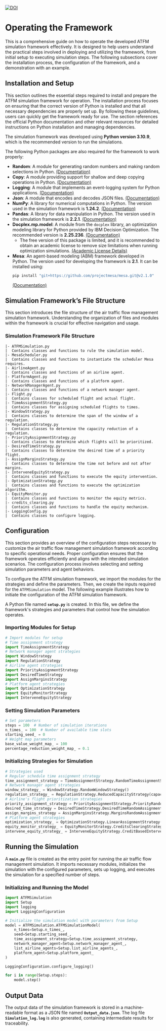 [![DOI](https://zenodo.org/badge/753322308.svg)](https://doi.org/10.5281/zenodo.15149267)

# Operating the Framework  
This is a comprehensive guide on how to operate the developed ATFM simulation framework effectively. It is designed to help users understand the practical steps involved in deploying and utilizing the framework, from initial setup to executing simulation steps. The following subsections cover the installation process, the configuration of the framework, and a demonstration with an example.  

## Installation and Setup  
This section outlines the essential steps required to install and prepare the ATFM simulation framework for operation. The installation process focuses on ensuring that the correct version of Python is installed and that all necessary dependencies are properly set up. By following these guidelines, users can quickly get the framework ready for use. The section references the official Python documentation and other relevant resources for detailed instructions on Python installation and managing dependencies.  

The simulation framework was developed using **Python version 3.10.9**, which is the recommended version to run the simulations.  

The following Python packages are also required for the framework to work properly:  

- **Random**: A module for generating random numbers and making random selections in Python. [(Documentation)](https://docs.python.org/3/library/random.html)  
- **Copy**: A module providing support for shallow and deep copying operations in Python. [(Documentation)](https://docs.python.org/3/library/copy.html)  
- **Logging**: A module that implements an event-logging system for Python applications. [(Documentation)](https://docs.python.org/3/library/logging.html)  
- **Json**: A module that encodes and decodes JSON files. [(Documentation)](https://docs.python.org/3/library/json.html)  
- **NumPy**: A library for numerical computations in Python. The version used in the simulation framework is **1.24.2**. [(Documentation)](https://numpy.org/doc/)  
- **Pandas**: A library for data manipulation in Python. The version used in the simulation framework is **2.2.1**. [(Documentation)](https://pandas.pydata.org/)  
- **Docplex.mp.model**: A module from the `docplex` library, an optimization modeling library for Python provided by IBM Decision Optimization. The recommended version is **2.25.236**. [(Documentation)](https://ibmdecisionoptimization.github.io/docplex-doc/mp/docplex.mp.model.html)  
  - The free version of this package is limited, and it is recommended to obtain an academic license to remove size limitations when running optimization simulations. [(Academic License Details)](https://community.ibm.com/community/user/ai-datascience/blogs/xavier-nodet1/2020/07/09/cplex-free-for-students)  
- **Mesa**: An agent-based modeling (ABM) framework developed in Python. The version used for developing the framework is **2.1**. It can be installed using:  
  ```sh
  pip install "git+https://github.com/projectmesa/mesa.git@v2.1.0"
  ```
  [(Documentation)](https://mesa.readthedocs.io/en/stable/)  

## Simulation Framework’s File Structure  
This section introduces the file structure of the air traffic flow management simulation framework. Understanding the organization of files and modules within the framework is crucial for effective navigation and usage.  

### Simulation Framework File Structure  
```
|- ATFMSimulation.py
|  Contains classes and functions to rule the simulation model.
|- MesaScheduler.py
|  Contains classes and functions to instantiate the scheduler Mesa requires.
|- AirlineAgent.py
|  Contains classes and functions of an airline agent.
|- PlatformAgent.py
|  Contains classes and functions of a platform agent.
|- NetworkManagerAgent.py
|  Contains classes and functions of a network manager agent.
|- Flight.py
|  Contains classes for scheduled flight and actual flight.
|- TimeAssignmentStrategy.py
|  Contains classes for assigning scheduled flights to times.
|- WindowStrategy.py
|  Contains classes to determine the span of the window of a regulation.
|- RegulationStrategy.py
|  Contains classes to determine the capacity reduction of a regulation.
|- PriorityAssignmentStrategy.py
|  Contains classes to determine which flights will be prioritized.
|- DesiredTimeStrategy.py
|  Contains classes to determine the desired time of a priority flight.
|- AssignMarginsStrategy.py
|  Contains classes to determine the time not before and not after margins.
|- InterveneEquityStrategy.py
|  Contains classes and functions to execute the equity intervention.
|- OptimizationStrategy.py
|  Contains classes and functions to execute the optimization algorithm.
|- EquityMonitor.py
|  Contains classes and functions to monitor the equity metrics.
|- credits_clearing.py
|  Contains classes and functions to handle the equity mechanism.
|- LoggingConfig.py
|  Contains classes to configure logging.
```

## Configuration  
This section provides an overview of the configuration steps necessary to customize the air traffic flow management simulation framework according to specific operational needs. Proper configuration ensures that the framework operates efficiently and aligns with the intended simulation scenarios. The configuration process involves selecting and setting simulation parameters and agent behaviors.  

To configure the ATFM simulation framework, we import the modules for the strategies and define the parameters. Then, we create the inputs required for the `ATFMSimulation` model. The following example illustrates how to initiate the configuration of the ATFM simulation framework.  

A Python file named **`setup.py`** is created. In this file, we define the framework's strategies and parameters that control how the simulation operates.  

### Importing Modules for Setup  
```python
# Import modules for setup
# Time assignment strategy
import TimeAssignmentStrategy
# Network manager agent strategies
import WindowStrategy
import RegulationStrategy
# Airline agent strategies
import PriorityAssignmentStrategy
import DesiredTimeStrategy
import AssignMarginsStrategy
# Platform agent strategies
import OptimizationStrategy
import EquityMonitorStrategy
import InterveneEquityStrategy
```

### Setting Simulation Parameters  
```python
# Set parameters
steps = 100  # Number of simulation iterations
n_times_ = 100  # Number of available time slots
starting_seed_ = 0
# Weight map parameters
base_value_weight_map_ = 100
percentage_reduction_weight_map_ = 0.1
```

### Initializing Strategies for Simulation  
```python
# Strategies used
# Regular schedule time assignment strategy
time_assignment_strategy = TimeAssignmentStrategy.RandomTimeAssignmentStrategy(time_assignment_seed=0)
# Network manager agent strategies
window_strategy_ = WindowStrategy.RandomWindowStrategy()
regulation_strategy_ = RegulationStrategy.ReducedCapacityStrategy(capacity=2)
# Airline's flight prioritization strategies
priority_assignment_strategy = PriorityAssignmentStrategy.PriorityRandomAssignmentStrategy()
desired_time_strategy = DesiredTimeStrategy.DesiredTimeRandomAssignmentStrategy()
assign_margins_strategy = AssignMarginsStrategy.MarginsRandomAssignmentStrategy()
# Platform agent strategies
optimization_strategy_ = OptimizationStrategy.LinearAssignmentStrategy()
equity_monitor_strategy_ = EquityMonitorStrategy.CreditsClearingStrategy(initial_credits=100)
intervene_equity_strategy_ = InterveneEquityStrategy.CreditBasedInterventionStrategy(equity_threshold=0)
```

## Running the Simulation  
A **`main.py`** file is created as the entry point for running the air traffic flow management simulation. It imports necessary modules, initializes the simulation with the configured parameters, sets up logging, and executes the simulation for a specified number of steps.  

### Initializing and Running the Model  
```python
import ATFMSimulation
import Setup
import logging
import LoggingConfiguration

# Initialize the simulation model with parameters from Setup
model = ATFMSimulation.ATFMSimulationModel(
    n_times=Setup.n_times_,
    seed=Setup.starting_seed_,
    time_assignment_strategy=Setup.time_assignment_strategy,
    network_manager_agent=Setup.network_manager_agent_,
    list_airline_agents=Setup.list_airline_agents_,
    platform_agent=Setup.platform_agent_
)

LoggingConfiguration.configure_logging()

for i in range(Setup.steps):
    model.step()
```

## Output Data  
The output data of the simulation framework is stored in a machine-readable format as a JSON file named **`Output_data.json`**. The log file **`Simulation_log.log`** is also generated, containing intermediate results for traceability.  


